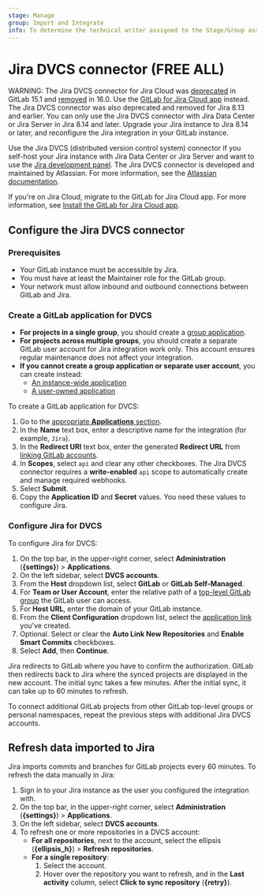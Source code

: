 ```yaml
---
stage: Manage
group: Import and Integrate
info: To determine the technical writer assigned to the Stage/Group associated with this page, see https://about.gitlab.com/handbook/product/ux/technical-writing/#assignments
---
```


# Jira DVCS connector **(FREE ALL)**

WARNING:
The Jira DVCS connector for Jira Cloud was [deprecated](https://gitlab.com/gitlab-org/gitlab/-/issues/362168) in GitLab 15.1
and [removed](https://gitlab.com/gitlab-org/gitlab/-/merge_requests/118126) in 16.0. Use the [GitLab for Jira Cloud app](../connect-app.md) instead.
The Jira DVCS connector was also deprecated and removed for Jira 8.13 and earlier. You can only use the Jira DVCS connector with Jira Data Center or Jira Server in Jira 8.14 and later. Upgrade your Jira instance to Jira 8.14 or later, and reconfigure the Jira integration in your GitLab instance.

Use the Jira DVCS (distributed version control system) connector if you self-host
your Jira instance with Jira Data Center or Jira Server and want to use the [Jira development panel](../development_panel.md).
The Jira DVCS connector is developed and maintained by Atlassian. For more information, see the
[Atlassian documentation](https://confluence.atlassian.com/adminjiraserver/integrating-with-development-tools-using-dvcs-1047552689.html).

If you're on Jira Cloud, migrate to the GitLab for Jira Cloud app. For more information, see [Install the GitLab for Jira Cloud app](../connect-app.md#install-the-gitlab-for-jira-cloud-app).

## Configure the Jira DVCS connector

### Prerequisites

- Your GitLab instance must be accessible by Jira.
- You must have at least the Maintainer role for the GitLab group.
- Your network must allow inbound and outbound connections between GitLab and Jira.

### Create a GitLab application for DVCS

- **For projects in a single group**, you should create a [group application](../../oauth_provider.md#create-a-group-owned-application).
- **For projects across multiple groups**, you should create a separate GitLab user account for Jira integration work only.
  This account ensures regular maintenance does not affect your integration.
- **If you cannot create a group application or separate user account**, you can create instead:
  - [An instance-wide application](../../oauth_provider.md#create-an-instance-wide-application)
  - [A user-owned application](../../oauth_provider.md#create-a-user-owned-application)

To create a GitLab application for DVCS:

1. Go to the [appropriate **Applications** section](../../oauth_provider.md).
1. In the **Name** text box, enter a descriptive name for the integration (for example, `Jira`).
1. In the **Redirect URI** text box, enter the generated **Redirect URL** from
   [linking GitLab accounts](https://confluence.atlassian.com/adminjiraserver/linking-gitlab-accounts-1027142272.html).
1. In **Scopes**, select `api` and clear any other checkboxes.
   The Jira DVCS connector requires a **write-enabled** `api` scope to automatically create and manage required webhooks.
1. Select **Submit**.
1. Copy the **Application ID** and **Secret** values.
   You need these values to configure Jira.

### Configure Jira for DVCS

To configure Jira for DVCS:

1. On the top bar, in the upper-right corner, select **Administration** (**{settings}**) > **Applications**.
1. On the left sidebar, select **DVCS accounts**.
1. From the **Host** dropdown list, select **GitLab** or **GitLab Self-Managed**.
1. For **Team or User Account**, enter the relative path of a [top-level GitLab group](#create-a-gitlab-application-for-dvcs) the GitLab user can access.
1. For **Host URL**, enter the domain of your GitLab instance.
1. From the **Client Configuration** dropdown list, select the [application link](#create-a-gitlab-application-for-dvcs) you've created.
1. Optional. Select or clear the **Auto Link New Repositories** and **Enable Smart Commits** checkboxes.
1. Select **Add**, then **Continue**.

Jira redirects to GitLab where you have to confirm the authorization. GitLab then redirects back to Jira
where the synced projects are displayed in the new account. The initial sync takes a few minutes.
After the initial sync, it can take up to 60 minutes to refresh.

To connect additional GitLab projects from other GitLab top-level groups or
personal namespaces, repeat the previous steps with additional Jira DVCS accounts.

## Refresh data imported to Jira

Jira imports commits and branches for GitLab projects every 60 minutes. To refresh the data manually in Jira:

1. Sign in to your Jira instance as the user you configured the integration with.
1. On the top bar, in the upper-right corner, select **Administration** (**{settings}**) > **Applications**.
1. On the left sidebar, select **DVCS accounts**.
1. To refresh one or more repositories in a DVCS account:
   - **For all repositories**, next to the account, select the ellipsis (**{ellipsis_h}**) > **Refresh repositories**.
   - **For a single repository**:
     1. Select the account.
     1. Hover over the repository you want to refresh, and in the **Last activity** column, select **Click to sync repository** (**{retry}**).
